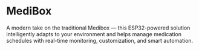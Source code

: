 # MediBox
A modern take on the traditional Medibox — this ESP32-powered solution intelligently adapts to your environment and helps manage medication schedules with real-time monitoring, customization, and smart automation.
